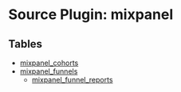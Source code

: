 # Source Plugin: mixpanel

## Tables

- [mixpanel_cohorts](https://github.com/cloudquery/cloudquery/blob/main/plugins/source/mixpanel/docs/tables/mixpanel_cohorts.md)
- [mixpanel_funnels](https://github.com/cloudquery/cloudquery/blob/main/plugins/source/mixpanel/docs/tables/mixpanel_funnels.md)
  - [mixpanel_funnel_reports](https://github.com/cloudquery/cloudquery/blob/main/plugins/source/mixpanel/docs/tables/mixpanel_funnel_reports.md)